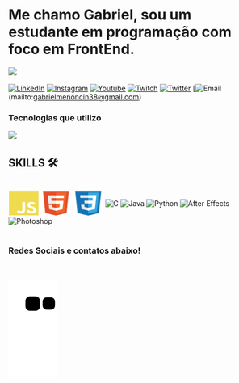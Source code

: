 # Me chamo Gabriel, sou um estudante em programação com foco em FrontEnd.
![](https://komarev.com/ghpvc/?username=GabrielMeno)


[![LinkedIn](https://img.shields.io/badge/linkedin-%230077B5.svg?style=for-the-badge&logo=linkedin&logoColor=white)](https://www.linkedin.com/in/gabrielmenoncin/)
[![Instagram](https://img.shields.io/badge/Instagram-E4405F?style=for-the-badge&logo=instagram&logoColor=white)](https://www.instagram.com/meno.gabriel1)
[![Youtube](https://img.shields.io/badge/YouTube-FF0000?style=for-the-badge&logo=youtube&logoColor=white)](https://www.youtube.com/Meno21)
[![Twitch](https://img.shields.io/badge/Twitch-9146FF?style=for-the-badge&logo=twitch&logoColor=white)](https://www.twitch.tv/gamenno)
[![Twitter](https://img.shields.io/badge/Twitter-1DA1F2?style=for-the-badge&logo=twitter&logoColor=white)](https://www.youtube.com/Meno21)
[![Email](https://img.shields.io/badge/-Gmail-%23333?style=for-the-badge&logo=gmail&logoColor=white)(mailto:gabrielmenoncin38@gmail.com)

    
### Tecnologias que utilizo
<img src="https://github-readme-stats.vercel.app/api/top-langs/?username=GabrielMeno"/>

## SKILLS 🛠️

</div>
<div style="display: inline_block"><br>
  <img align="center" alt="Js" height="50" width="60" src="https://raw.githubusercontent.com/devicons/devicon/master/icons/javascript/javascript-plain.svg">
  <img align="center" alt="HTML" height="50" width="60" src="https://raw.githubusercontent.com/devicons/devicon/master/icons/html5/html5-original.svg">
  <img align="center" alt="CSS" height="50" width="60" src="https://raw.githubusercontent.com/devicons/devicon/master/icons/css3/css3-original.svg">
  <img align="center" alt="C" height="50" width="60" src="https://cdn.jsdelivr.net/gh/devicons/devicon/icons/c/c-original.svg">
  <img align="center" alt="Java" height="50" width="60" src="https://cdn.jsdelivr.net/gh/devicons/devicon/icons/java/java-original.svg">
  <img align="center" alt="Python" height="50" width="60" src="https://cdn.jsdelivr.net/gh/devicons/devicon/icons/python/python-original.svg"> 
  <img align="center" alt="After Effects" height="50" width="60" src="https://cdn.jsdelivr.net/gh/devicons/devicon/icons/aftereffects/aftereffects-original.svg">
  <img align="center" alt="Photoshop" height="50" width="60" src="https://cdn.jsdelivr.net/gh/devicons/devicon/icons/photoshop/photoshop-plain.svg"> 
</div>
 
 <br>
 
  ### Redes Sociais e contatos abaixo!
 
<div> 
  
  <a href="" target="_blank"><img src="" target="_blank"></a> 
 
  ![Snake animation](https://github.com/GabrielMeno/GabrielMeno/blob/output/github-contribution-grid-snake.svg)

</div>

